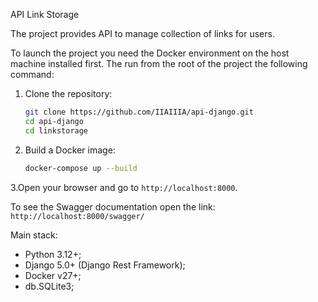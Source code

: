 API Link Storage

The project provides API to manage collection of links for users.

To launch the project you need the Docker environment on the host machine installed first. The run from the root of the project the following command:

1. Clone the repository:
    ```bash
    git clone https://github.com/IIAIIIA/api-django.git
    cd api-django
    cd linkstorage
    ```

2. Build a Docker image:
    ```bash
    docker-compose up --build
    ```

3.Open your browser and go to `http://localhost:8000`.

To see the Swagger documentation open the link: `http://localhost:8000/swagger/`

Main stack:
- Python 3.12+;
- Django 5.0+ (Django Rest Framework);
- Docker v27+;
- db.SQLite3;

